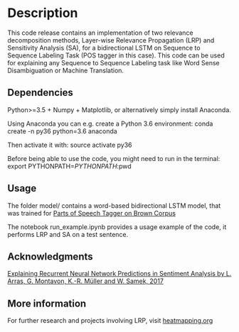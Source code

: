 
# Description

This code release contains an implementation of two relevance decomposition methods, Layer-wise Relevance Propagation (LRP) and Sensitivity Analysis (SA), for a bidirectional LSTM on Sequence to Sequence Labeling Task (POS tagger in this case). This code can be used for explaining any Sequence to Sequence Labeling task like Word Sense Disambiguation or Machine Translation.



## Dependencies

Python>=3.5 + Numpy + Matplotlib, or alternatively simply install Anaconda.

Using Anaconda you can e.g. create a Python 3.6 environment: conda create -n py36 python=3.6 anaconda

Then activate it with: source activate py36

Before being able to use the code, you might need to run in the terminal: export PYTHONPATH=$PYTHONPATH:$pwd



## Usage

The folder model/ contains a word-based bidirectional LSTM model, that was trained for [Parts of Speech Tagger on Brown Corpus](https://github.com/NeoHimu/POS-Tagger-using-HMM-and-Deep-Learning)

The notebook run_example.ipynb provides a usage example of the code, it performs LRP and SA on a test sentence.



## Acknowledgments
[Explaining Recurrent Neural Network Predictions in Sentiment Analysis by L. Arras, G. Montavon, K.-R. Müller and W. Samek, 2017](http://aclweb.org/anthology/W/W17/W17-5221.pdf)



## More information

For further research and projects involving LRP, visit [heatmapping.org](http://heatmapping.org)
